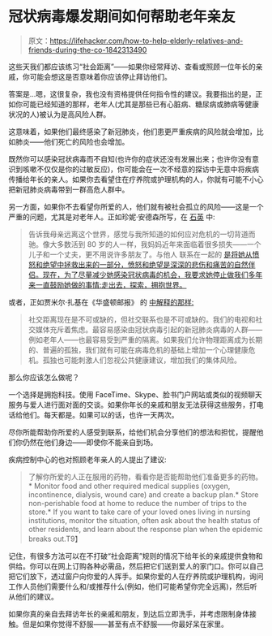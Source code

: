 # 冠状病毒爆发期间如何帮助老年亲友

> 原文：<https://lifehacker.com/how-to-help-elderly-relatives-and-friends-during-the-co-1842313490>

这些天我们都应该练习“社会距离”——如果你经常拜访、查看或照顾一位年长的亲戚，你可能会想这是否意味着你应该停止拜访他们。



答案是...嗯，这很复杂，我也没有资格提供任何指令性的建议。我要指出的是，正如你可能已经知道的那样，老年人(尤其是那些已有心脏病、糖尿病或肺病等健康状况的人)被认为是高风险人群。

这意味着，如果他们最终感染了新冠肺炎，他们患更严重疾病的风险就会增加，比如肺炎——他们死亡的风险也会增加。

既然你可以感染冠状病毒而不自知(也许你的症状还没有发展出来；也许你没有意识到咳嗽不仅仅是你的过敏反应)，你可能会在一次不经意的探访中无意中将疾病传播给年长的亲人。如果你去看望住在疗养院或护理机构的人，你就有可能不小心把新冠肺炎病毒带到一群高危人群中。

另一方面，如果你不去看望你所爱的人，他们就有被社会孤立的风险——这是一个严重的问题，尤其是对老年人。正如珍妮·安德森所写，在 [石英](https://qz.com/1815671/coronavirus-is-making-older-people-even-lonelier/) 中:

> 告诉我母亲远离这个世界，感觉与我所知道的如何应对危机的一切背道而驰。像大多数活到 80 岁的人一样，我妈妈近年来面临着很多损失——一个儿子和一个丈夫，更不用说许多朋友了。与他人 联系在一起的 [是将她从愤怒和绝望中拯救出来的一部分，愤怒和绝望是深深的悲伤和痛苦的自然伴侣。现在，为了尽量减少她感染冠状病毒的机会，我要求她停止做我们多年来一直鼓励她做的事情:走出去，探索，拥抱世界。](https://qz.com/1570179/how-to-make-friends-build-a-community-and-create-the-life-you-want/)

或者，正如贾米尔·扎基在《华盛顿邮报》 的 [中解释的那样:](https://www.washingtonpost.com/health/social-distancing-shouldnt-mean-losing-human-connection/2020/03/12/89fbb85c-63c0-11ea-acca-80c22bbee96f_story.html)

> 社交距离现在是不可或缺的，但社交联系也是不可或缺的。我们的电视和社交媒体充斥着焦虑。最容易感染由冠状病毒引起的新冠肺炎病毒的人群——例如老年人——也最容易受到严重的隔离。如果我们允许物理距离成为长期的、普遍的孤独，我们就有可能在病毒危机的基础上增加一个心理健康危机。孤独也可能刺激人们忽视公共健康建议，增加我们的集体风险。

那么你应该怎么做呢？

一个选择是拥抱科技。使用 FaceTime、Skype、脸书门户网站或类似的视频聊天服务与爱人进行面对面的交谈。如果你年长的亲戚和朋友无法获得这些服务，打电话给他们。每天都是。如果可以的话，也许一天两次。

尽你所能帮助你所爱的人感受到联系，给他们机会分享他们的想法和担忧，提醒他们你仍然在他们身边——即使你不能亲自到场。

疾病控制中心的也对照顾老年亲人的人提出了建议:

> 了解你所爱的人正在服用的药物，看看你是否能帮助他们准备更多的药物。*   Monitor food and other required medical supplies (oxygen, incontinence, dialysis, wound care) and create a backup plan.*   Store non-perishable food at home to reduce the number of trips to the store.*   If you want to take care of your loved ones living in nursing institutions, monitor the situation, often ask about the health status of other residents, and learn about the response plan when the epidemic breaks out.T9】

记住，有很多方法可以在不打破“社会距离”规则的情况下给年长的亲戚提供食物和供给。你可以在网上订购各种必需品，然后把它们送到爱人的家门口。你可以自己把它们放下，透过窗户向你爱的人挥手。如果你爱的人在疗养院或护理机构，询问工作人员他们需要什么和/或推荐什么(例如，他们可能希望你完全远离)，然后听从他们的建议。

如果你真的亲自去拜访年长的亲戚和朋友，到达后立即洗手，并考虑限制身体接触。但是如果你觉得不舒服——甚至有点不舒服——你最好呆在家里。